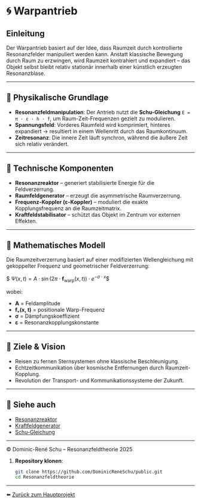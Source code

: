 # 🌀 Warpantrieb

## Einleitung

Der Warpantrieb basiert auf der Idee, dass Raumzeit durch kontrollierte Resonanzfelder manipuliert werden kann. Anstatt klassische Bewegung durch Raum zu erzwingen, wird Raumzeit kontrahiert und expandiert – das Objekt selbst bleibt relativ stationär innerhalb einer künstlich erzeugten Resonanzblase.

---

## 🧠 Physikalische Grundlage

- **Resonanzfeldmanipulation**: Der Antrieb nutzt die **Schu-Gleichung** `E = π · ε · h · f`, um Raum-Zeit-Frequenzen gezielt zu modulieren.
- **Spannungsfeld**: Vorderes Raumfeld wird komprimiert, hinteres expandiert → resultiert in einem Wellenritt durch das Raumkontinuum.
- **Zeitresonanz**: Die innere Zeit läuft synchron, während die äußere Zeit sich relativ verändert.

---

## 🔧 Technische Komponenten

- **Resonanzreaktor** – generiert stabilisierte Energie für die Feldverzerrung.
- **Raumfeldgenerator** – erzeugt die asymmetrische Raumverzerrung.
- **Frequenz-Koppler (ε-Koppler)** – moduliert die exakte Kopplungsfrequenz an die Raumzeitmatrix.
- **Kraftfeldstabilisator** – schützt das Objekt im Zentrum vor externen Effekten.

---

## 📐 Mathematisches Modell

Die Raumzeitverzerrung basiert auf einer modifizierten Wellengleichung mit gekoppelter Frequenz und geometrischer Feldverzerrung:

$$\
\Psi(x, t) = A \cdot \sin\left(2\pi \cdot \mathbf{f}_\text{warp}(x, t)\right) \cdot e^{-σ \cdot x}
\$$

wobei:

- **A** = Feldamplitude  
- **fᵥ(x, t)** = positionale Warp-Frequenz  
- **σ** = Dämpfungskoeffizient  
- **ε** = Resonanzkopplungskonstante  

---

## 🌌 Ziele & Vision

- Reisen zu fernen Sternsystemen ohne klassische Beschleunigung.
- Echtzeitkommunikation über kosmische Entfernungen durch Raumzeit-Kopplung.
- Revolution der Transport- und Kommunikationssysteme der Zukunft.

---

## 📎 Siehe auch

- [Resonanzreaktor](../Resonanzreaktor/resonanzreaktor.md)  
- [Kraftfeldgenerator](../Kraftfeldgenerator/kraftfeldgenerator.md)  
- [Schu-Gleichung](../../Gleichungen/README.md)

---

© Dominic-René Schu – Resonanzfeldtheorie 2025

1. **Repository klonen**:  
   ```bash
   git clone https://github.com/DominicReneSchu/public.git
   cd Resonanzfeldtheorie
   ```
---

⬅️ [Zurück zum Hauptprojekt](../../README.md)